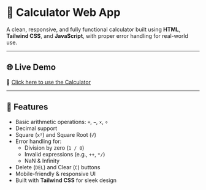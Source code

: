 # 🧮 Calculator Web App

A clean, responsive, and fully functional calculator built using **HTML**, **Tailwind CSS**, and **JavaScript**, with proper error handling for real-world use.

---

## 🌐 Live Demo  
🔗 [Click here to use the Calculator](https://sandeep-aegula.github.io/Calculator/)

---

## 🚀 Features

- Basic arithmetic operations: `+`, `−`, `×`, `÷`
- Decimal support
- Square (`x²`) and Square Root (`√`)
- Error handling for:
  - Division by zero (`1 / 0`)
  - Invalid expressions (e.g., `++`, `*/`)
  - NaN & Infinity
- Delete (`DEL`) and Clear (`C`) buttons
- Mobile-friendly & responsive UI
- Built with **Tailwind CSS** for sleek design

